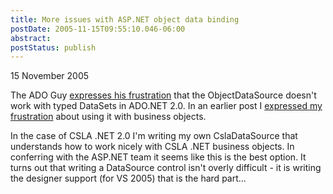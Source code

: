 ```yaml
---
title: More issues with ASP.NET object data binding
postDate: 2005-11-15T09:55:10.046-06:00
abstract: 
postStatus: publish
---
```

15 November 2005

The ADO Guy [expresses his frustration](http://adoguy.com/viewrant.aspx?id=1974) that the ObjectDataSource doesn't work with typed DataSets in ADO.NET 2.0. In an earlier post I [expressed my frustration](http://www.lhotka.net/WeBlog/PermaLink.aspx?guid=c3293240-88c8-4f03-b4e3-01cef6ed1304) about using it with business objects.

In the case of CSLA .NET 2.0 I'm writing my own CslaDataSource that understands how to work nicely with CSLA .NET business objects. In conferring with the ASP.NET team it seems like this is the best option. It turns out that writing a DataSource control isn't overly difficult - it is writing the designer support (for VS 2005) that is the hard part...
